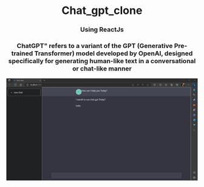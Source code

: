<h1 align="center">Chat_gpt_clone</h1>
<h3 align="center">Using ReactJs</h3>
<h3 align="center">ChatGPT" refers to a variant of the GPT (Generative Pre-trained Transformer) model developed by OpenAI, designed specifically for generating human-like text in a conversational or chat-like manner
  </h3>
<a href='https://www.linkpicture.com/view.php?img=LPic64d6fc41939401332195457'><img src='Screenshot 2023-07-15 111724.png' type='image'></a>
